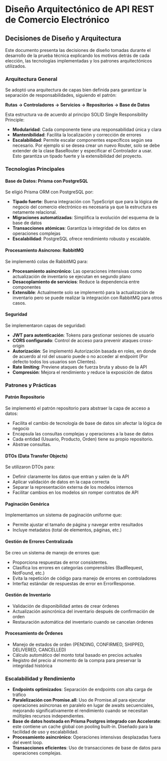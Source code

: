 # Diseño Arquitectónico de API REST de Comercio Electrónico

## Decisiones de Diseño y Arquitectura

Este documento presenta las decisiones de diseño tomadas durante el desarrollo de la prueba técnica explicando los motivos detrás de cada elección, las tecnologías implementadas y los patrones arquitectónicos utilizados.

### Arquitectura General

Se adoptó una arquitectura de capas bien definida para garantizar la separación de responsabilidades, siguiendo el patrón:

**Rutas → Controladores → Servicios → Repositorios → Base de Datos**

Esta estructura va de acuerdo al principo SOLID Single Responsibility Principle:
- **Modularidad**: Cada componente tiene una responsabilidad única y clara
- **Mantenibilidad**: Facilita la localización y corrección de errores
- **Escalabilidad**: Permite escalar componentes específicos según sea necesario. Por ejemplo si se desea crear un nuevo Router, solo se debe extender de la clase BaseRouter y especificar el Controlador a usar. Esto garantiza un tipado fuerte y la extensibilidad del proyecto.

### Tecnologías Principales

#### Base de Datos: Prisma con PostgreSQL

Se eligió Prisma ORM con PostgreSQL por:
- **Tipado fuerte**: Buena integración con TypeScript que para la lógica de negocio del comercio electrónico es necesaria ya que la estructura es netamente relacional.
- **Migraciones automatizadas**: Simplifica la evolución del esquema de la base de datos
- **Transacciones atómicas**: Garantiza la integridad de los datos en operaciones complejas
- **Escalabilidad**: PostgreSQL ofrece rendimiento robusto y escalable.

#### Procesamiento Asíncrono: RabbitMQ

Se implementó colas de RabbitMQ para:
- **Procesamiento asincrónico**: Las operaciones intensivas como actualización de inventario se ejecutan en segundo plano
- **Desacoplamiento de servicios**: Reduce la dependencia entre componentes
- **Extensible**: Actualmente solo se implementó para la actualización de inventario pero se puede realizar la integración con RabbitMQ para otros casos.


#### Seguridad

Se implementaron capas de seguridad:
- **JWT para autenticación**: Tokens para gestionar sesiones de usuario
- **CORS configurado**: Control de acceso para prevenir ataques cross-origin
- **Autorización**: Se implementó Autorización basada en roles, en donde de acuerdo al rol del usuario puede o no acceder al endpoint (Por defecto todos los usuarios son Clientes).
- **Rate limiting**: Previene ataques de fuerza bruta y abuso de la API
- **Compresión**: Mejora el rendimiento y reduce la exposición de datos

### Patrones y Prácticas

#### Patrón Repositorio

Se implementó el patrón repositorio para abstraer la capa de acceso a datos:
- Facilita el cambio de tecnología de base de datos sin afectar la lógica de negocio
- Encapsula las consultas complejas y operaciones a la base de datos
- Cada entidad (Usuario, Producto, Orden) tiene su propio repositorio.
- Abstrae consultas.

#### DTOs (Data Transfer Objects)

Se utilizaron DTOs para:
- Definir claramente los datos que entran y salen de la API
- Aplicar validación de datos en la capa correcta
- Separar la representación externa de los modelos internos
- Facilitar cambios en los modelos sin romper contratos de API

#### Paginación Genérica

Implementamos un sistema de paginación uniforme que:
- Permite ajustar el tamaño de página y navegar entre resultados
- Incluye metadatos (total de elementos, páginas, etc.)

#### Gestión de Errores Centralizada

Se creo un sistema de manejo de errores que:
- Proporciona respuestas de error consistentes.
- Clasifica los errores en categorías comprensibles (BadRequest, NotFound, etc.)
- Evita la repetición de código para manejo de errores en controladores
- Interfaz estándar de respuestas de error en ErrorResponse.

#### Gestión de Inventario

- Validación de disponibilidad antes de crear órdenes
- Actualización asincrónica del inventario después de confirmación de orden
- Restauración automática del inventario cuando se cancelan órdenes

#### Procesamiento de Órdenes

- Manejo de estados de orden (PENDING, CONFIRMED, SHIPPED, DELIVERED, CANCELLED)
- Cálculo automático del monto total basado en precios actuales
- Registro del precio al momento de la compra para preservar la integridad histórica

### Escalabilidad y Rendimiento

- **Endpoints optimizados**: Separación de endpoints con alta carga de tráfico
- **Paralelización con Promise.all**: Uso de Promise.all para ejecutar operaciones asíncronas en paralelo en lugar de awaits secuenciales, mejorando significativamente el rendimiento cuando se necesitan múltiples recursos independientes.
- **Base de datos hosteada en Prisma Postgres integrado con Accelerate**: este contiene un cache global con pooling built-in. Diseñado para la facilidad de uso y escalabilidad.
- **Procesamiento asincrónico**: Operaciones intensivas desplazadas fuera del event loop.
- **Transacciones eficientes**: Uso de transacciones de base de datos para operaciones complejas.
